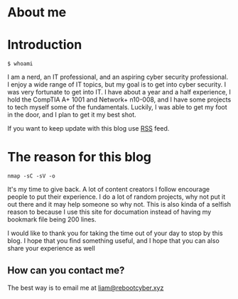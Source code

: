 # About me

# Introduction

```
$ whoami
```
I am a nerd, an IT professional, and an aspiring cyber security professional. I enjoy a wide range of IT topics, but my goal is to get into cyber security. I was very fortunate to get into IT. I have about a year and a half experience, I hold the CompTIA A+ 1001 and Network+ n10-008, and I have some projects to tech myself some of the fundamentals. Luckily, I was able to get my foot in the door, and I plan to get it my best shot.


If you want to keep update with this blog use [RSS](https://rebootcyber.xyz/index.xml) feed.

# The reason for this blog

```
nmap -sC -sV -o
```
It's my time to give back. A lot of content creators I follow encourage people to put their experience. I do a lot of random projects, why not put it out there and it may help someone so why not. This is also kinda of a selfish reason to because I use this site for documation instead of having my bookmark file being 200 lines.


I would like to thank you for taking the time out of your day to stop by this blog. I hope that you find something useful, and I hope that you can also share your experience as well




## How can you contact me?
The best way is to email me at [liam@rebootcyber.xyz](mailto:liam@rebootcyber.xyz)
